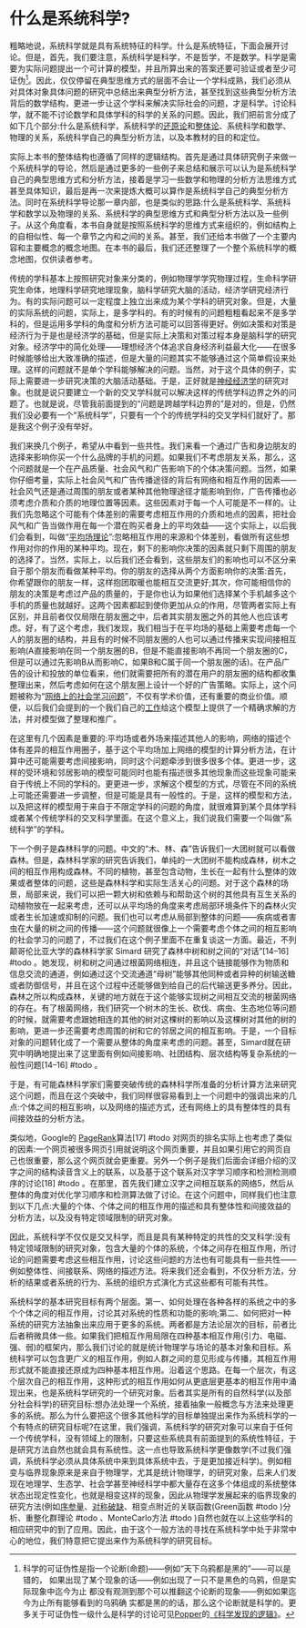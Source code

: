 # 什么是系统科学?
粗略地说，系统科学就是具有系统特征的科学。什么是系统特征，下面会展开讨论。但是，首先，我们要注意，系统科学是科学，不是哲学，不是数学。科学是需要为实际问题提出一个可计算的模型，并且所算出来的答案还要可验证或者至少可证伪[^Falsifiable]。因此，仅仅停留在典型思维方式的层面不会让一个学科成熟，我们必须从对具体对象具体问题的研究中总结出来典型分析方法，甚至找到这些典型分析方法背后的数学结构，更进一步让这个学科来解决实际社会的问题，才是科学。讨论科学，就不能不讨论数学和具体学科的科学的关系的问题。因此，我们把前言分成了如下几个部分:什么是系统科学，系统科学的[还原论](/Index/Reductionism.md)和[整体论](/Index/Holism)、系统科学和数学、物理的关系，系统科学自己的典型分析方法，以及本教材的目的和定位。

实际上本书的整体结构也遵循了同样的逻辑结构。首先是通过具体研究例子来做一个系统科学的导论，然后是通过更多的一些例子来总结和展示可以认为是系统科学自己的典型思维方式和分析方法，接着是学习一些数学和物理的分析方法思维方式甚至具体知识，最后是再一次来提炼大概可以算作是系统科学自己的典型分析方法。同时在系统科学导论那一章内部，也是类似的思路:什么是系统科学、系统科学和数学以及物理的关系、系统科学的典型思维方式和典型分析方法以及一些例子。从这个角度看，本书自身就是按照系统科学的思维方式来组织的，例如结构上的自相似性、每一个章节之内和之间的关系。甚至，我们还给本书做了一个主要内容和主要概念的概念地图。在本书的最后，我们还还整理了一个整个系统科学的概念地图，仅供读者参考。

传统的学科基本上按照研究对象来分类的，例如物理学学究物理过程，生命科学研究生命体，地理科学研究地理现象，脑科学研究大脑的活动，经济学研究经济行为。有的实际问题可以一定程度上独立出来成为某个学科的研究对象。但是，大量的实际系统的问题，实际上，是多学科的。有的时候有的问题粗粗看起来不是多学科的，但是运用多学科的角度和分析方法可能可以回答得更好。例如决策和对策是经济行为于是也是经济学的基础，但是实际上决策和对策过程本身是脑科学的研究对象。经济学中的简化处理——理想经济个体追求自身经济利益最大化——在很多时候能够给出大致准确的描述，但是大量的问题其实不能够通过这个简单假设来处理。这样的问题就不是单个学科能够解决的问题。当然，对于这个具体的例子，实际上需要进一步研究决策的大脑活动基础。于是，正好就是[神经经济学](Reference/Neuroeconomics.md)的研究对象。也就是说只要建立一个新的交叉学科就可以解决这样的传统学科边界之外的问题了。也就是说，尽管我前面提到的“问题是跨越学科边界的”是对的，但是，仍然我们没必要有一个“系统科学”，只要有一个个的传统学科的交叉学科们就好了。那是我这个例子没有举好。

我们来换几个例子，希望从中看到一些共性。我们来看一个通过广告和身边朋友的选择来影响你买一个什么品牌的手机的问题。如果我们不考虑朋友关系，那么，这个问题就是一个在产品质量、社会风气和广告影响下的个体决策问题。当然，如果你仔细考量，实际上社会风气和广告传播途径的背后有网络和相互作用的因素——社会风气还是通过周围的朋友或者某种其他物理途径才能影响到你，广告传播也必须考虑介质和介质的地理位置等因素。这些因素对于每一个人可能是不一样的。让我们先忽略这个可能有个体差别的需要考虑相互作用的介质和地点的因素，把社会风气和广告当做作用在每一个潜在购买者身上的平均效益——这个实际上，以后我们会看到，叫做“[平均场理论](/Index/Mean-Field-Theory(MFT).md)”:忽略相互作用的来源和个体差别，看做所有这些想作用对你的作用的某种平均。现在，剩下的影响你决策的因素就只剩下周围的朋友的选择了。当然，实际上，以后我们还会看到，这些朋友们的影响也可以不区分来自于那个朋友而看做某种平均。你的朋友的选择从两个方面影响你的决策:首先，你希望跟你的朋友一样，这样抱团取暖也能相互交流更好;其次，你可能相信你的朋友的决策是考虑过产品的质量的，于是你也认为如果他们选择某个手机越多这个手机的质量也就越好。这两个因素都起到使你更加从众的作用，尽管两者实际上有区别，并且前者仅仅局限在朋友圈之中，后者其实朋友圈之外的其他人也应该考虑。好，有了这个考虑，我们发现，我们相当于在平均场的基础上需要考虑每一个人的朋友圈的结构，并且有的时候不同朋友圈的人也可以通过传播来实现间接相互影响(A直接影响在同一个朋友圈的B，但是不能直接影响不再同一个朋友圈的C，但是可以通过先影响B从而影响C，如果B和C属于同一个朋友圈的话)。在产品广告的设计和投放的单位看来，他们就需要把所有的潜在用户的朋友圈的结构都收集整理出来，然后考虑如何在这个朋友圈上设计一个好的广告策略。实际上，这个问题被称为“[网络上的社会学习问题](/Reference/12.md)”，不仅有学术价值，还有重要的商业价值。顺便，以后我们会提到的一个我们自己的[工作](/Reference/13.md)给这个模型上提供了一个精确求解的方法，并对模型做了整理和推广。

在这里有几个因素是重要的:平均场或者外场来描述其他人的影响，网络的描述个体有差异的相互作用圈子，基于这个平均场加上网络的模型的计算分析方法，在计算中还可能需要考虑间接影响，同时这个问题牵涉到很多很多个体。更进一步，这样的受环境和邻居影响的模型可能同时也能有描述很多其他现象而这些现象可能来自于传统上不同的学科的。更更进一步，求解这个模型的方式，尽管在不同的系统上可能还需要进一步调整，但是可能是具有一般性的。于是，这样的模型和方法，以及把这样的模型用于来自于不限定学科的问题的角度，就很难算到某个具体学科或者某个传统学科的交叉科学里面。在这个意义上，我们说我们需要一个叫做“系统科学”的学科。

下一个例子是森林科学的问题。中文的“木、林、森”告诉我们一大团树就可以看做森林。但是，森林科学家的研究告诉我们，单纯的一大团树不能构成森林，树木之间的相互作用构成森林。不同的植物，甚至包含动物，生长在一起有什么整体的效果或者整体的问题，这些是森林科学和实际生活关心的问题。对于这个森林的场景，局部来说，我们可以把一颗大树和依赖与和帮助这个树的其他具有互生关系的动植物放在一起来考虑，还可以从平均场的角度来考虑局部环境条件下的森林火灾或者生长加速或抑制的问题。我们也可以考虑从局部到整体的问题——疾病或者害虫在大量的树之间的传播——这个问题就很像上一个需要考虑个体之间的相互影响的社会学习的问题了，不过我们在这个例子里面不在重复谈这一方面。最近，不列颠哥伦比亚大学的森林科学家 Simard 研究了森林中树和树之间的“对话”[14–16] #todo 。她发现，树和树之间通过根菌网络相连，并且这个链接能够作为物质和信息交流的通道，例如通过这个交流通道“母树”能够其他同种或者异种的树输送糖或者防御信号，并且在这个过程中还能够做到给自己的后代输送更多养分。因此，森林之所以构成森林，关键的地方就在于这个能够实现树之间相互交流的根菌网络的存在。有了根菌网络，我们研究一个树木的生长、砍伐、病虫、生态地位等问题的时候，就需要考虑跟她相连的其他的树对这棵树的影响以及这棵树对其他的树的影响，更进一步还需要考虑周围的树和它的邻居之间的相互影响。于是，一个目标对象的问题转化成了一个需要从整体的角度来考虑的问题。甚至，Simard就在研究中明确地提出来了这里面有例如间接影响、社团结构、层次结构等复杂系统的一般性问题[14–16] #todo 。

于是，有可能森林科学家们需要突破传统的森林科学所准备的分析计算方法来研究这个问题，而且在这个突破中，我们同样很容易看到上一个问题中的强调出来的几点:个体之间的相互影响，以及网络的描述方式，还有网络上的具有整体性的具有间接效益的分析方法。

类似地，Google的 [PageRank](/Index/PageRank.md)算法[17] #todo 对网页的排名实际上也考虑了类似的因素:一个网页被很多网页引用就说明这个网页重要，并且如果引用它的网页自己也很重要，那么这个网页就会更重要。另外一个例子是我们后面会详细介绍的汉字之间的结构读音含义上的联系，以及基于这个联系对汉字学习顺序和检测检测顺序的讨论[18] #todo 。在那里，首先我们建立汉字之间相互联系的网络5，然后从整体的角度对优化学习顺序和检测算法做了讨论。在这个问题中，同样我们也注意到以下几点:大量的个体、个体之间的相互作用的描述和具有整体性和间接效益的分析方法，以及没有特定领域限制的研究对象。

因此，系统科学不仅仅是交叉科学，而且是具有某种特定的共性的交叉科学:没有特定领域限制的研究对象，包含大量的个体的系统，个体之间存在相互作用，所讨论的问题需要考虑这些相互作用，讨论这些问题的方法也有可能具有一些共性——例如整体性、间接联系、网络的描述方法。将来我们还会看到，不仅分析方法，分析的结果或者系统的行为、系统的组织方式演化方式这些都有可能有共性。

系统科学的基本研究目标有两个层面。第一、如何处理在各种各样的系统之中的多个个体之间的相互作用，讨论其对系统的性质和功能的影响;第二、如何把对一种系统的研究方法抽象出来应用于更多的系统。两者都是方法论层次的目标，前者比后者稍微具体一些。如果我们把相互作用局限在四种基本相互作用(引力、电磁、强、弱)的框架内，那么我们讨论的就是统计物理学与场论的基本对象和目标。系统科学可以包含更广义的相互作用，例如人群之间的意见形成与传播，其相互作用形式就不能直接还原成为四种基本相互作用。沿着这个思路。在每一个层次，有这个层次自己的相互作用，这种形式的相互作用如何从更底层更基本的相互作用中涌现出来，也是系统科学研究的一个研究对象。后者其实是所有的自然科学(以及部分社会科学)的研究目标:想办法处理一个系统，接着抽象一般概念与方法来处理更多的系统。那么为什么要把这个很多其他科学的目标单独提出来作为系统科学的一个有特点的研究目标呢?在这里，我们强调，系统科学的研究对象可以来自于任何一个传统学科，没有领域上的限制，只要这些系统具有前面提到的系统性特征，于是研究方法自然也就会具有系统性。这一点也导致系统科学更像数学(不过我们强调，系统科学必须从具体系统中来到具体系统中去，于是更加接近科学)。例如相变与临界现象原来是来自于物理学，尤其是统计物理学，的研究对象，后来人们发现在地理学、生态学、社会学甚至神经科学中都大量存在这多个体组成的系统整体状态出现定性变化，也就是相变这样的现象，因此从物理学发展起来的临界现象的研究方法(例如[序参量](/Index/Order-Parameter.md)、[对称破缺](/Index/Symmetry-Breaking.md)、相变点附近的关联函数(Green函数 #todo )分析、重整化群理论 #todo 、MonteCarlo方法 #todo )自然也就在以上这些学科的相应研究中的到了应用。因此，由于这个一般方法的寻找在系统科学中处于非常中心的地位，我们特意把它提出来作为系统科学的研究目标。

[^Falsifiable]: 科学的可证伪性是指一个论断(命题)——例如“天下乌鸦都是黑的”——可以是错的， 如果出现了某个现象的话——例如出现了一只不是黑色的乌鸦，但是实际现象中迄今为止 都没有观测到那个可以推翻这个论断的现象——例如如果迄今为止所有能够看到的乌鸦确 实都是黑的的话，那么这个论断就是科学的。更多关于可证伪性一级什么是科学的讨论可见[Popper](Names/Popper.md)的[《科学发现的逻辑》](Reference/Scientific-Discovery.md)。
